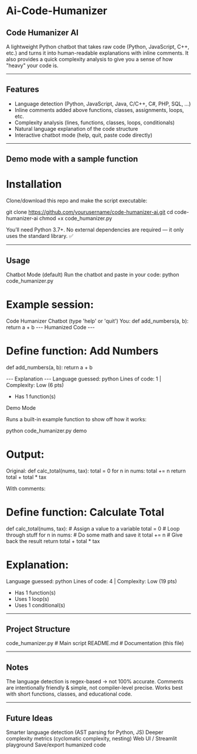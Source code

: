 # Ai-Code-Humanizer
## Code Humanizer AI

A lightweight Python chatbot that takes raw code (Python, JavaScript, C++, etc.) and turns it into human-readable explanations with inline comments.
It also provides a quick complexity analysis to give you a sense of how "heavy" your code is.

---

## Features

- Language detection (Python, JavaScript, Java, C/C++, C#, PHP, SQL, …)
- Inline comments added above functions, classes, assignments, loops, etc.
- Complexity analysis (lines, functions, classes, loops, conditionals)
- Natural language explanation of the code structure
- Interactive chatbot mode (help, quit, paste code directly)

---

 ## Demo mode with a sample function

# Installation

Clone/download this repo and make the script executable:

git clone https://github.com/yourusername/code-humanizer-ai.git
cd code-humanizer-ai
chmod +x code_humanizer.py


You’ll need Python 3.7+.
No external dependencies are required — it only uses the standard library. ✅

---

## Usage

Chatbot Mode (default)
Run the chatbot and paste in your code:
python code_humanizer.py


# Example session:

Code Humanizer Chatbot (type 'help' or 'quit')
You: def add_numbers(a, b): return a + b
--- Humanized Code ---
# Define function: Add Numbers
def add_numbers(a, b): return a + b

--- Explanation ---
Language guessed: python
Lines of code: 1  |  Complexity: Low (6 pts)
- Has 1 function(s)

Demo Mode

Runs a built-in example function to show off how it works:

python code_humanizer.py demo


# Output:

Original:
 def calc_total(nums, tax):
     total = 0
     for n in nums:
         total += n
     return total + total * tax

With comments:
 # Define function: Calculate Total
 def calc_total(nums, tax):
     # Assign a value to a variable
     total = 0
     # Loop through stuff
     for n in nums:
         # Do some math and save it
         total += n
     # Give back the result
     return total + total * tax

# Explanation:
 Language guessed: python
 Lines of code: 4  |  Complexity: Low (19 pts)
 - Has 1 function(s)
 - Uses 1 loop(s)
 - Uses 1 conditional(s)

---

## Project Structure
code_humanizer.py   # Main script
README.md           # Documentation (this file)

---

## Notes

The language detection is regex-based → not 100% accurate.
Comments are intentionally friendly & simple, not compiler-level precise.
Works best with short functions, classes, and educational code.

---

## Future Ideas

Smarter language detection (AST parsing for Python, JS)
Deeper complexity metrics (cyclomatic complexity, nesting)
Web UI / Streamlit playground
Save/export humanized code
